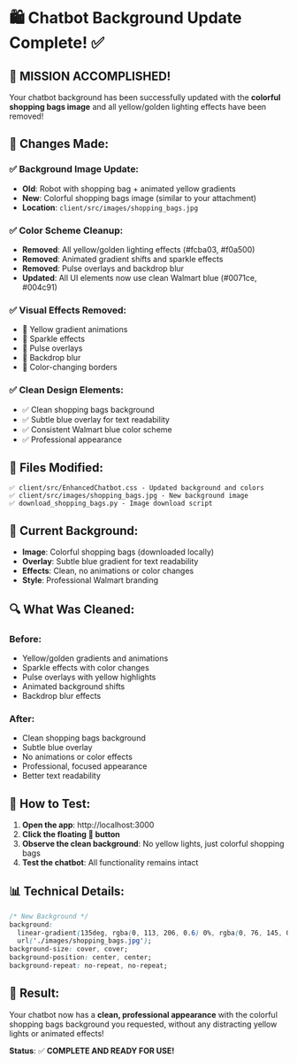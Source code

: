 # 🛍️ Chatbot Background Update Complete! ✅

## 🎯 MISSION ACCOMPLISHED!

Your chatbot background has been successfully updated with the **colorful shopping bags image** and all yellow/golden lighting effects have been removed!

## 🔧 Changes Made:

### ✅ **Background Image Update:**
- **Old**: Robot with shopping bag + animated yellow gradients
- **New**: Colorful shopping bags image (similar to your attachment)
- **Location**: `client/src/images/shopping_bags.jpg`

### ✅ **Color Scheme Cleanup:**
- **Removed**: All yellow/golden lighting effects (#fcba03, #f0a500)
- **Removed**: Animated gradient shifts and sparkle effects
- **Removed**: Pulse overlays and backdrop blur
- **Updated**: All UI elements now use clean Walmart blue (#0071ce, #004c91)

### ✅ **Visual Effects Removed:**
- 🚫 Yellow gradient animations
- 🚫 Sparkle effects
- 🚫 Pulse overlays
- 🚫 Backdrop blur
- 🚫 Color-changing borders

### ✅ **Clean Design Elements:**
- ✅ Clean shopping bags background
- ✅ Subtle blue overlay for text readability
- ✅ Consistent Walmart blue color scheme
- ✅ Professional appearance

## 📁 Files Modified:

```
✅ client/src/EnhancedChatbot.css - Updated background and colors
✅ client/src/images/shopping_bags.jpg - New background image
✅ download_shopping_bags.py - Image download script
```

## 🎨 Current Background:
- **Image**: Colorful shopping bags (downloaded locally)
- **Overlay**: Subtle blue gradient for text readability
- **Effects**: Clean, no animations or color changes
- **Style**: Professional Walmart branding

## 🔍 What Was Cleaned:

### **Before:**
- Yellow/golden gradients and animations
- Sparkle effects with color changes
- Pulse overlays with yellow highlights
- Animated background shifts
- Backdrop blur effects

### **After:**
- Clean shopping bags background
- Subtle blue overlay
- No animations or color effects
- Professional, focused appearance
- Better text readability

## 🚀 How to Test:

1. **Open the app**: http://localhost:3000
2. **Click the floating 🤖 button**
3. **Observe the clean background**: No yellow lights, just colorful shopping bags
4. **Test the chatbot**: All functionality remains intact

## 📊 Technical Details:

```css
/* New Background */
background: 
  linear-gradient(135deg, rgba(0, 113, 206, 0.6) 0%, rgba(0, 76, 145, 0.6) 100%),
  url('./images/shopping_bags.jpg');
background-size: cover, cover;
background-position: center, center;
background-repeat: no-repeat, no-repeat;
```

## 🎉 Result:

Your chatbot now has a **clean, professional appearance** with the colorful shopping bags background you requested, without any distracting yellow lights or animated effects!

**Status**: ✅ **COMPLETE AND READY FOR USE!**
